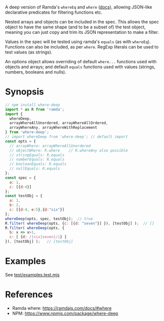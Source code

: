 A deep version of Ramda's `whereEq` and `where` ([docs](https://ramdajs.com/docs/#where)), allowing JSON-like declarative predicates for filtering functions etc. 

Nested arrays and objects can be included in the spec. This allows the spec object to have the same shape (and to be a subset of) the test object, meaning you can just copy and trim its JSON representation to make a filter.

Values in the spec will be tested using ramda's `equals` (as with `whereEq`). Functions can also be included, as per `where`. RegExp literals can be used to test values (as strings).

An options object allows overriding of default `where...` functions used with objects and arrays; and default `equals` functions used with values (strings, numbers, booleans and nulls). 

# Synopsis

```js
// npm install where-deep
import * as R from 'ramda';
import {
  whereDeep, 
  arrayWhereAllUnordered, arrayWhereAllOrdered, 
  arrayWhereAny, arrayWhereWithReplacement
} from 'where-deep';
// import whereDeep from 'where-deep'; // default import 
const opts = {
  // arrayWhere: arrayWhereAllUnordered   
  // objectWhere: R.where    // R.whereAny also possible
  // stringEquals: R.equals  
  // numberEquals: R.equals
  // booleanEquals: R.equals
  // nullEquals: R.equals
};
const spec = {
  a: 1,
  c: [{d:4}] 
};
const testObj = {
  a: 1,
  b: 2,
  c: [{d:4, e:5},{d:"six"}]
};
whereDeep(opts, spec, testObj);  // true 
R.filter( whereDeep(opts, {c: [{d: "seven"}] }), [testObj] );  // []
R.filter( whereDeep(opts, {
  b: x => x>1,
  c: [ {d: /(six|seven)/i} ]
}), [testObj] );   // [testObj]
```

# Examples

See [test/examples.test.mjs](https://github.com/phhu/where-deep/blob/main/test/examples.test.mjs)

# References

* Ramda where: https://ramdajs.com/docs/#where
* NPM: https://www.npmjs.com/package/where-deep
